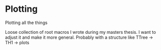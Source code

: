 Plotting
========

Plotting all the things


Loose collection of root macros I wrote during my masters thesis. I want to adjust it and make it more general. Probably with a structure like TTree -> TH1 -> plots